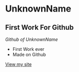 # UnknownName
## First Work For Github

*Github of UnknownName*
- First Work ever
- Made on Github

[View my site](https://Ketahvv.github.io/UnknownName)
